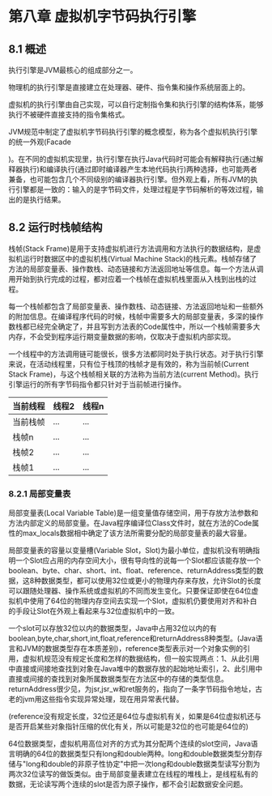# 第八章 虚拟机字节码执行引擎

## 8.1 概述

执行引擎是JVM最核心的组成部分之一。

物理机的执行引擎是直接建立在处理器、硬件、指令集和操作系统层面上的。

虚拟机的执行引擎由自己实现，可以自行定制指令集和执行引擎的结构体系，能够执行不被硬件直接支持的指令集格式。 

JVM规范中制定了虚拟机字节码执行引擎的概念模型，称为各个虚拟机执行引擎的统一外观(Facade

)。在不同的虚拟机实现里，执行引擎在执行Java代码时可能会有解释执行(通过解释器执行)和编译执行(通过即时编译器产生本地代码执行)两种选择，也可能两者兼备，也可能包含几个不同级别的编译器执行引擎。但外观上看，所有JVM的执行引擎都是一致的：输入的是字节码文件，处理过程是字节码解析的等效过程，输出的是执行结果。

## 8.2 运行时栈帧结构

栈帧(Stack Frame)是用于支持虚拟机进行方法调用和方法执行的数据结构，是虚拟机运行时数据区中的虚拟机栈(Virtual Machine Stack)的栈元素。栈帧存储了方法的局部变量表、操作数栈、动态链接和方法返回地址等信息。每一个方法从调用开始到执行完成的过程，都对应着一个栈帧在虚拟机栈里面从入栈到出栈的过程。

每一个栈帧都包含了局部变量表、操作数栈、动态链接、方法返回地址和一些额外的附加信息。在编译程序代码的时候，栈帧中需要多大的局部变量表，多深的操作数栈都已经完全确定了，并且写到方法表的Code属性中，所以一个栈帧需要多大内存，不会受到程序运行期变量数据的影响，仅取决于虚拟机内部实现。

一个线程中的方法调用链可能很长，很多方法都同时处于执行状态。对于执行引擎来说，在活动线程里，只有位于栈顶的栈帧才是有效的，称为当前帧(Current Stack Frame)，与这个栈帧相关联的方法称为当前方法(current Method)。执行引擎运行的所有字节码指令都只针对于当前帧进行操作。

| 当前线程 | 线程2 | 线程n |
| -------- | ----- | ----- |
| 当前栈帧 | ...   | ...   |
| 栈帧n    | ...   | ...   |
| 栈帧2    | ...   | ...   |
| 栈帧1    | ...   | ...   |

### 8.2.1 局部变量表

局部变量表(Local Variable Table)是一组变量值存储空间，用于存放方法参数和方法内部定义的局部变量。在Java程序编译位Class文件时，就在方法的Code属性的max_locals数据相中确定了该方法所需要分配的局部变量表的最大容量。

局部变量表的容量以变量槽(Variable Slot，Slot)为最小单位，虚拟机没有明确指明一个Slot应占用的内存空间大小，很有导向性的说每一个Slot都应该能存放一个boolean、byte、char、short、int、float、reference、returnAddress类型的数据，这8种数据类型，都可以使用32位或更小的物理内存来存放，允许Slot的长度可以跟随处理器、操作系统或虚拟机的不同而发生变化。只要保证即使在64位虚拟机中使用了64位的物理内存空间去实现一个Slot，虚拟机仍要使用对齐和补白的手段让Slot在外观上看起来与32位虚拟机中的一致。

一个slot可以存放32位以内的数据类型，Java中占用32位以内的有boolean,byte,char,short,int,float,reference和returnAddress8种类型。(Java语言和JVM的数据类型存在本质差别)，reference类型表示对一个对象实例的引用，虚拟机规范没有规定长度和怎样的数据结构，但一般实现两点：1、从此引用中直接或间接地查找到对象在Java堆中的数据存放的起始地址索引，2、此引用中直接或间接的查找到对象所属数据类型在方法区中的存储的类型信息。returnAddress很少见，为jsr,jsr_w和ret服务的，指向了一条字节码指令地址，古老的jvm用这些指令实现异常处理，现在用异常表代替。

(reference没有规定长度，32位还是64位与虚拟机有关，如果是64位虚拟机还与是否开启某些对象指针压缩的优化有关，所以可能是32位的也可能是64位的)

64位数据类型，虚拟机用高位对齐的方式为其分配两个连续的slot空间，Java语言明确的64位的数据类型只有long和double两种。long和double数据类型分割存储与"long和double的非原子性协定"中把一次long和double数据类型读写分割为两次32位读写的做饭类似。由于局部变量表建立在线程的堆栈上，是线程私有的数据，无论读写两个连续的slot是否为原子操作，都不会引起数据安全问题。


